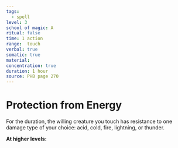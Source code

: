 ```yaml
---
tags:
  - spell
level: 3
school of magic: A
ritual: false
time: 1 action
range:  touch
verbal: true
somatic: true
material: 
concentration: true
duration: 1 hour
source: PHB page 270
---
```

# Protection from Energy
For the duration, the willing creature you touch has resistance to one damage type of your choice: acid, cold, fire, lightning, or thunder.

**At higher levels:** 